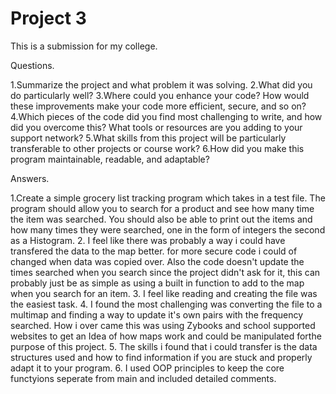 # Project 3
This is a submission for my college. 

Questions.

1.Summarize the project and what problem it was solving.
2.What did you do particularly well?
3.Where could you enhance your code? How would these improvements make your code more efficient, secure, and so on?
4.Which pieces of the code did you find most challenging to write, and how did you overcome this? What tools or resources are you adding to your support network?
5.What skills from this project will be particularly transferable to other projects or course work?
6.How did you make this program maintainable, readable, and adaptable?

Answers.

1.Create a simple grocery list tracking program which takes in a test file. The program should allow you to search for a product and see how many time the item was searched. 
You should also be able to print out the items and how many times they were searched, one in the form of integers the second as a Histogram.
2. I feel like there was probably a way i could have transfered the data to the map better. for more secure code i could of changed when data was copied over. Also the code doesn't update the times searched when you search since the project didn't ask for it, this can probably just be as simple as using a built in function to add to the map when you search for an item.
3. I feel like reading and creating the file was the easiest task.
4. I found the most challenging was converting the file to a multimap and finding a way to update it's own pairs with the frequency searched. How i over came this was using Zybooks and school supported websites
to get an Idea of how maps work and could be manipulated forthe purpose of this project.
5. The skills i found that i could transfer is the data structures used and how to find information if you are stuck and properly adapt it to your program.
6. I used OOP principles to keep the core functyions seperate from main and included detailed comments.
